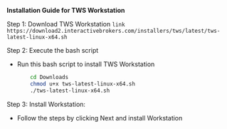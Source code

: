 **Installation Guide for TWS Workstation**

Step 1: Download TWS Workstation 
	```link
		https://download2.interactivebrokers.com/installers/tws/latest/tws-latest-linux-x64.sh
	```

Step 2: Execute the bash script
- Run this bash script to install TWS Workstation
	```bash
        cd Downloads
        chmod u+x tws-latest-linux-x64.sh
		./tws-latest-linux-x64.sh
	```
	
Step 3: Install Workstation:
- Follow the steps by clicking Next and install Workstation
